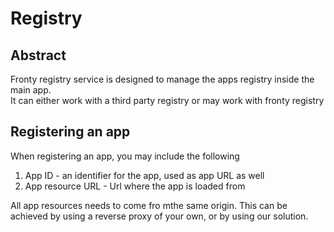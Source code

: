# Registry

## Abstract

Fronty registry service is designed to manage the apps registry inside the main app.\
It can either work with a third party registry or may work with fronty registry

## Registering an app
When registering an app, you may include the following

1. App ID - an identifier for the app, used as app URL as well
2. App resource URL - Url where the app is loaded from
 
 All app resources needs to come fro mthe same origin.
 This can be achieved by using a reverse proxy of your own, or 
 by using our solution.
 
 